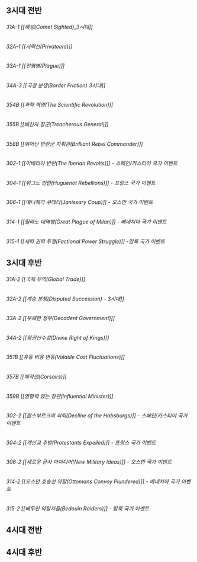 ## 3시대 전반

###### 31A-1 [[혜성(Comet Sighted)_3시대]]
###### 32A-1 [[사략선(Privateers)]]
###### 33A-1 [[전염병(Plague)]]
###### 34A-3 [[국경 분쟁(Border Friction) 3시대]]
###### 354B [[과학 혁명(The Scientific Revolution)]]
###### 355B [[배신자 장군(Treacherous General)]]
###### 358B [[뛰어난 반란군 지휘관(Brilliant Rebel Commander)]]
###### 302-1 [[이베리아 반란(The Iberian Revolts)]] - 스페인/카스티야 국가 이벤트
###### 304-1 [[위그노 반란(Huguenot Rebellions)]] - 프랑스 국가 이벤트
###### 306-1 [[예니체리 쿠데타(Janissary Coup)]] - 오스만 국가 이벤트
###### 314-1 [[밀라노 대역병(Great Plague of Milan)]] - 베네치아 국가 이벤트
###### 315-1 [[세력 권력 투쟁(Factional Power Struggle)]] -맘룩 국가 이벤트

## 3시대 후반
###### 31A-2 [[국제 무역(Global Trade)]]
###### 32A-2 [[계승 분쟁(Disputed Succession) - 3시대]]
###### 33A-2 [[부패한 정부(Decadent Government)]]
###### 34A-2 [[왕권신수설(Divine Right of Kings)]]
###### 351B [[유동 비용 변동(Volatile Cost Fluctuations)]]
###### 357B [[해적선(Corsairs)]]
###### 359B [[영향력 있는 장관(Influential Minister)]]
###### 302-2 [[합스부르크의 쇠퇴(Decline of the Habsburgs)]] - 스페인/카스티야 국가 이벤트
###### 304-2 [[개신교 추방(Protestants Expelled)]] - 프랑스 국가 이벤트
###### 306-2 [[새로운 군사 아이디어(New Military Ideas)]] - 오스만 국가 이벤트
###### 314-2 [[오스만 호송선 약탈(Ottomans Convoy Plundered)]] - 베네치아 국가 이벤트
###### 315-2 [[베두인 약탈자들(Bedouin Raiders)]] - 맘룩 국가 이벤트


## 4시대 전반


## 4시대 후반

